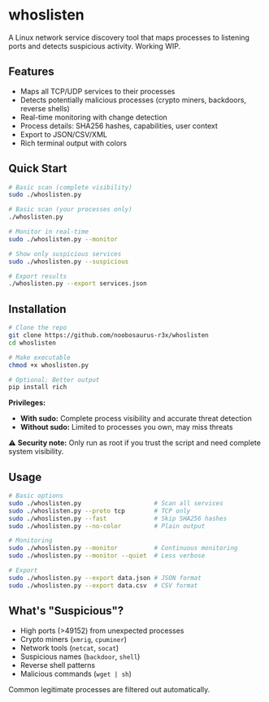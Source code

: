 # whoslisten

A Linux network service discovery tool that maps processes to listening ports and detects suspicious activity.
Working WIP.

## Features

- Maps all TCP/UDP services to their processes
- Detects potentially malicious processes (crypto miners, backdoors, reverse shells)
- Real-time monitoring with change detection
- Process details: SHA256 hashes, capabilities, user context
- Export to JSON/CSV/XML
- Rich terminal output with colors

## Quick Start

```bash
# Basic scan (complete visibility)
sudo ./whoslisten.py

# Basic scan (your processes only)
./whoslisten.py

# Monitor in real-time
sudo ./whoslisten.py --monitor

# Show only suspicious services
sudo ./whoslisten.py --suspicious

# Export results
./whoslisten.py --export services.json
```

## Installation

```bash
# Clone the repo
git clone https://github.com/noobosaurus-r3x/whoslisten
cd whoslisten

# Make executable
chmod +x whoslisten.py

# Optional: Better output
pip install rich
```

**Privileges:** 
- **With sudo:** Complete process visibility and accurate threat detection
- **Without sudo:** Limited to processes you own, may miss threats

⚠️ **Security note:** Only run as root if you trust the script and need complete system visibility.

## Usage

```bash
# Basic options
sudo ./whoslisten.py                    # Scan all services
sudo ./whoslisten.py --proto tcp        # TCP only
sudo ./whoslisten.py --fast             # Skip SHA256 hashes
sudo ./whoslisten.py --no-color         # Plain output

# Monitoring
sudo ./whoslisten.py --monitor          # Continuous monitoring
sudo ./whoslisten.py --monitor --quiet  # Less verbose

# Export
sudo ./whoslisten.py --export data.json # JSON format
sudo ./whoslisten.py --export data.csv  # CSV format
```

## What's "Suspicious"?

- High ports (>49152) from unexpected processes
- Crypto miners (`xmrig`, `cpuminer`)
- Network tools (`netcat`, `socat`) 
- Suspicious names (`backdoor`, `shell`)
- Reverse shell patterns
- Malicious commands (`wget | sh`)

Common legitimate processes are filtered out automatically.

